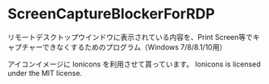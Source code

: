 # ScreenCaptureBlockerForRDP

リモートデスクトップウインドウに表示されている内容を、Print Screen等でキャプチャーできなくするためのプログラム（Windows 7/8/8.1/10用）

アイコンイメージに Ionicons を利用させて貰っています。
Ionicons is licensed under the MIT license.
